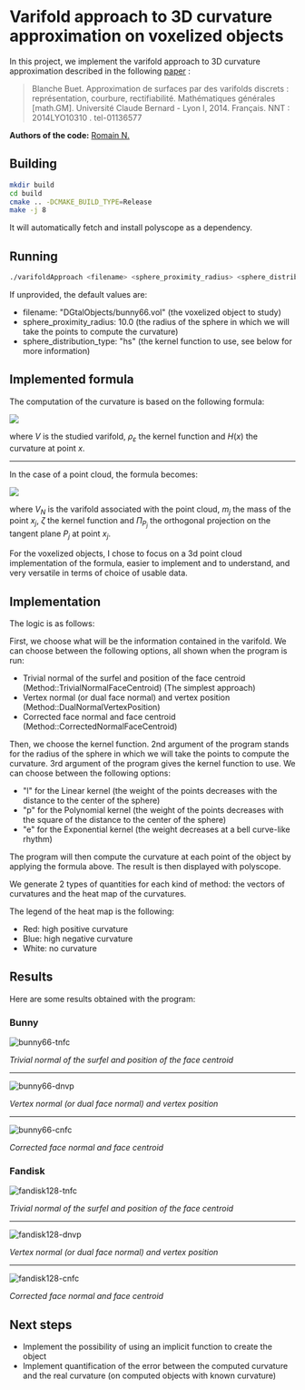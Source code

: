 # Varifold approach to 3D curvature approximation on voxelized objects

[//]: # (Describe what the main goal of the project is)

In this project, we implement the varifold approach to 3D curvature approximation described in the following [paper](https://theses.hal.science/tel-01136577/document) :
> Blanche Buet. Approximation de surfaces par des varifolds discrets : représentation, courbure, rectifiabilité. Mathématiques générales [math.GM]. Université Claude Bernard - Lyon I, 2014. Français. NNT : 2014LYO10310 . tel-01136577

**Authors of the code:** [Romain N.](https://www.github.com/romain22222/)

## Building

[//]: # (Describe how to build the project)

```bash
mkdir build
cd build
cmake .. -DCMAKE_BUILD_TYPE=Release
make -j 8
```

It will automatically fetch and install polyscope as a dependency.

## Running

[//]: # (Describe how to run the project)

```bash
./varifoldApproach <filename> <sphere_proximity_radius> <sphere_distribution_type ("fd", "c", "hs")> 
```

If unprovided, the default values are:
- filename: "DGtalObjects/bunny66.vol" (the voxelized object to study)
- sphere_proximity_radius: 10.0 (the radius of the sphere in which we will take the points to compute the curvature)
- sphere_distribution_type: "hs" (the kernel function to use, see below for more information)

## Implemented formula

The computation of the curvature is based on the following formula:

![](https://cdn.mathpix.com/snip/images/G96MmMdOnBfr1A4eK1BzjCxanXSGQwvZkXIYYHq82S4.original.fullsize.png)

where $V$ is the studied varifold, $\rho_{\varepsilon}$ the kernel function and $H(x)$ the curvature at point $x$.

---

In the case of a point cloud, the formula becomes:

![](https://cdn.mathpix.com/snip/images/uE_lJLHV8uaO5VWNftC9YCz2yOWTrfVtCEYjZ2LFOpw.original.fullsize.png)

where $V_N$ is the varifold associated with the point cloud, $m_j$ the mass of the point $x_j$, $\zeta$ the kernel function and $\Pi_{P_j}$ the orthogonal projection on the tangent plane $P_j$ at point $x_j$.

For the voxelized objects, I chose to focus on a 3d point cloud implementation of the formula, easier to implement and to understand, and very versatile in terms of choice of usable data.

## Implementation

The logic is as follows:

First, we choose what will be the information contained in the varifold. We can choose between the following options, all shown when the program is run:

- Trivial normal of the surfel and position of the face centroid (Method::TrivialNormalFaceCentroid) (The simplest approach)
- Vertex normal (or dual face normal) and vertex position (Method::DualNormalVertexPosition)
- Corrected face normal and face centroid (Method::CorrectedNormalFaceCentroid)

Then, we choose the kernel function. 2nd argument of the program stands for the radius of the sphere in which we will take the points to compute the curvature. 3rd argument of the program gives the kernel function to use. We can choose between the following options:
- "l" for the Linear kernel (the weight of the points decreases with the distance to the center of the sphere)
- "p" for the Polynomial kernel (the weight of the points decreases with the square of the distance to the center of the sphere)
- "e" for the Exponential kernel (the weight decreases at a bell curve-like rhythm)

The program will then compute the curvature at each point of the object by applying the formula above. The result is then displayed with polyscope.

We generate 2 types of quantities for each kind of method: the vectors of curvatures and the heat map of the curvatures.

The legend of the heat map is the following:
- Red: high positive curvature
- Blue: high negative curvature
- White: no curvature

## Results

Here are some results obtained with the program:

### Bunny

![bunny66-tnfc](readmeImages/bunny66-tnfc.png)

*Trivial normal of the surfel and position of the face centroid*

---
![bunny66-dnvp](readmeImages/bunny66-dnvp.png)

*Vertex normal (or dual face normal) and vertex position*

---
![bunny66-cnfc](readmeImages/bunny66-cnfc.png)

*Corrected face normal and face centroid*

### Fandisk

![fandisk128-tnfc](readmeImages/fandisk128-tnfc.png)

*Trivial normal of the surfel and position of the face centroid*

---
![fandisk128-dnvp](readmeImages/fandisk128-dnvp.png)

*Vertex normal (or dual face normal) and vertex position*

---
![fandisk128-cnfc](readmeImages/fandisk128-cnfc.png)

*Corrected face normal and face centroid*


## Next steps

- Implement the possibility of using an implicit function to create the object
- Implement quantification of the error between the computed curvature and the real curvature (on computed objects with known curvature)
